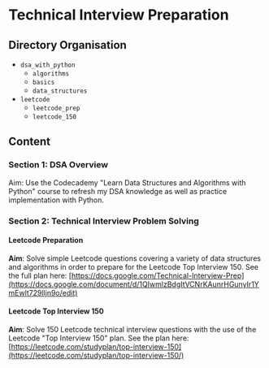 # Technical Interview Preparation

## Directory Organisation
- `dsa_with_python`
  - `algorithms`
  - `basics`
  - `data_structures`
- `leetcode`
  - `leetcode_prep`
  - `leetcode_150`

## Content
### Section 1: DSA Overview
Aim: Use the Codecademy "Learn Data Structures and Algorithms with Python" course to refresh my DSA knowledge as well as practice implementation with Python.

### Section 2: Technical Interview Problem Solving
#### Leetcode Preparation
**Aim**: Solve simple Leetcode questions covering a variety of data structures and algorithms in order to prepare for the Leetcode Top Interview 150. See the full plan here: [https://docs.google.com/Technical-Interview-Prep](https://docs.google.com/document/d/1QIwmlzBdgItVCNrKAunrHGunyIr1YmEwlt729lljn9o/edit)

#### Leetcode Top Interview 150
**Aim**: Solve 150 Leetcode technical interview questions with the use of the Leetcode "Top Interview 150" plan. See the plan here: [https://leetcode.com/studyplan/top-interview-150](https://leetcode.com/studyplan/top-interview-150/)
